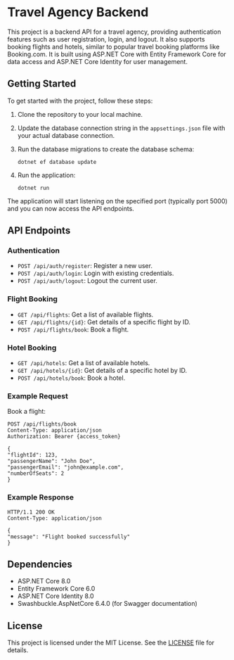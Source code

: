 ﻿# Travel Agency Backend

This project is a backend API for a travel agency, providing authentication features such as user registration, login, and logout. It also supports booking flights and hotels, similar to popular travel booking platforms like Booking.com. It is built using ASP.NET Core with Entity Framework Core for data access and ASP.NET Core Identity for user management.

## Getting Started

To get started with the project, follow these steps:

1. Clone the repository to your local machine.
2. Update the database connection string in the `appsettings.json` file with your actual database connection.
3. Run the database migrations to create the database schema:

    ```
    dotnet ef database update
    ```

4. Run the application:

    ```
    dotnet run
    ```

The application will start listening on the specified port (typically port 5000) and you can now access the API endpoints.

## API Endpoints

### Authentication

- `POST /api/auth/register`: Register a new user.
- `POST /api/auth/login`: Login with existing credentials.
- `POST /api/auth/logout`: Logout the current user.

### Flight Booking

- `GET /api/flights`: Get a list of available flights.
- `GET /api/flights/{id}`: Get details of a specific flight by ID.
- `POST /api/flights/book`: Book a flight.

### Hotel Booking

- `GET /api/hotels`: Get a list of available hotels.
- `GET /api/hotels/{id}`: Get details of a specific hotel by ID.
- `POST /api/hotels/book`: Book a hotel.

### Example Request

Book a flight:
```
POST /api/flights/book
Content-Type: application/json
Authorization: Bearer {access_token}

{
"flightId": 123,
"passengerName": "John Doe",
"passengerEmail": "john@example.com",
"numberOfSeats": 2
}
```


### Example Response

```
HTTP/1.1 200 OK
Content-Type: application/json

{
"message": "Flight booked successfully"
}
```


## Dependencies

- ASP.NET Core 8.0
- Entity Framework Core 6.0
- ASP.NET Core Identity 8.0
- Swashbuckle.AspNetCore 6.4.0 (for Swagger documentation)

## License

This project is licensed under the MIT License. See the [LICENSE](LICENSE) file for details.
